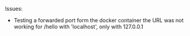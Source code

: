Issues:
 - Testing a forwarded port form the docker container the URL was not working for /hello with 'localhost', only with 127.0.0.1 
